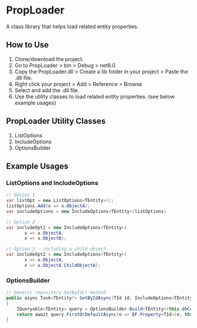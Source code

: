 # PropLoader

A class library that helps load related entity properties.

## How to Use

1. Clone/download the project.
2. Go to PropLoader > bin > Debug > net8.0.
3. Copy the PropLoader.dll > Create a lib folder in your project > Paste the .dll file.
4. Right click your project > Add > Reference > Browse
5. Select and add the .dll file.
7. Use the utility classes to load related entity properties. (see below example usages)

## PropLoader Utility Classes
1. ListOptions<TEntity>
2. IncludeOptions<TEntity>
3. OptionsBuilder

## Example Usages
### ListOptions and IncludeOptions 
```csharp
// Option 1
var listOpt = new ListOptions<TEntity>();
listOptions.Add(x => x.ObjectA);
var includeOptions = new IncludeOptions<TEntity>(listOptions)

// Option 2
var includeOpt1 = new IncludeOptions<TEntity>(
       x => x.ObjectA,
       x => x.ObjectB);

// Option 3 - including a child object
var includeOpt2 = new IncludeOptions<TEntity>(
       x => x.ObjectA,
       x => x.ObjectA.ChildObjectA);
```

### OptionsBuilder
```csharp
// Generic repository GetById() method
public async Task<TEntity?> GetByIdAsync(TId id, IncludeOptions<TEntity>? includeOptions = null)
{
    IQueryable<TEntity> query = OptionsBuilder.Build<TEntity>(this.dbContext.Set<TEntity>(), includeOptions);
    return await query.FirstOrDefaultAsync(e => EF.Property<TId>(e, this.PropertyId)!.Equals(id));
}